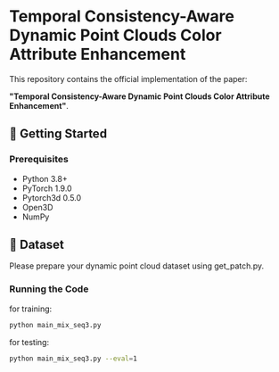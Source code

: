 # Temporal Consistency-Aware Dynamic Point Clouds Color Attribute Enhancement

This repository contains the official implementation of the paper:

**"Temporal Consistency-Aware Dynamic Point Clouds Color Attribute Enhancement"**.

## 🚀 Getting Started

### Prerequisites
- Python 3.8+
- PyTorch 1.9.0
- Pytorch3d 0.5.0
- Open3D
- NumPy


## 📁 Dataset

Please prepare your dynamic point cloud dataset using get_patch.py.

### Running the Code

for training:
```bash
python main_mix_seq3.py
```
for testing:
```bash
python main_mix_seq3.py --eval=1
```

<!--## 📜 Citation

If you find this work useful, please consider citing:

```bibtex

```-->
